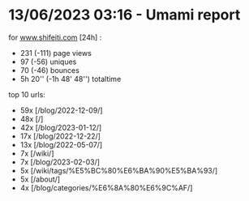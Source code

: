 # 13/06/2023 03:16 - Umami report
for www.shifeiti.com [24h] :

 - 231 (-111) page views
 - 97 (-56) uniques
 - 70 (-46) bounces
 - 5h 20'' (-1h 48' 48'') totaltime


top 10 urls:
 - 59x [/blog/2022-12-09/]
 - 48x [/]
 - 42x [/blog/2023-01-12/]
 - 17x [/blog/2022-12-22/]
 - 13x [/blog/2022-05-07/]
 - 7x [/wiki/]
 - 7x [/blog/2023-02-03/]
 - 5x [/wiki/tags/%E5%BC%80%E6%BA%90%E5%BA%93/]
 - 5x [/about/]
 - 4x [/blog/categories/%E6%8A%80%E6%9C%AF/]


